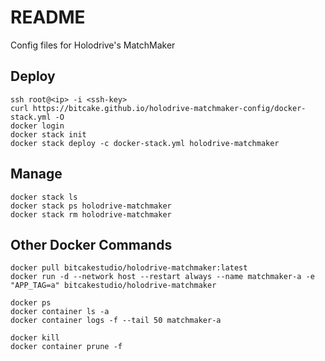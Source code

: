 # README

Config files for Holodrive's MatchMaker

## Deploy
```
ssh root@<ip> -i <ssh-key>
curl https://bitcake.github.io/holodrive-matchmaker-config/docker-stack.yml -O
docker login
docker stack init
docker stack deploy -c docker-stack.yml holodrive-matchmaker
```

## Manage
```
docker stack ls
docker stack ps holodrive-matchmaker
docker stack rm holodrive-matchmaker
```

## Other Docker Commands
```
docker pull bitcakestudio/holodrive-matchmaker:latest
docker run -d --network host --restart always --name matchmaker-a -e "APP_TAG=a" bitcakestudio/holodrive-matchmaker

docker ps
docker container ls -a
docker container logs -f --tail 50 matchmaker-a

docker kill
docker container prune -f
```
